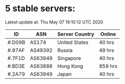 # 5 stable servers:

Latest update at: Thu May 07 19:10:12 UTC 2020

| ID | ASN | Server Country | Online |
| -- | --- | -------------- | ------ |
| #.D09B | AS174 | United States | 40 hrs |
| #.97AF | AS49392 | Russia | 49 hrs |
| #.7F1D | AS63949 | Singapore | 40 hrs |
| #.BD3E | AS63888 | Hong Kong | 859 hrs |
| #.2A79 | AS63949 | Japan | 40 hrs |

